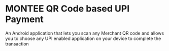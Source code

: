 # MONTEE QR Code based UPI Payment
An Android application that lets you scan any Merchant QR code and allows you to choose any UPI enabled application on your device to complete the transaction
